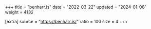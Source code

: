 +++
title = "benharr.is"
date = "2022-03-22"
updated = "2024-01-08"
weight = 4132

[extra]
source = "https://benharr.is/"
ratio = 100
size = 4
+++
